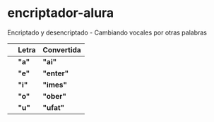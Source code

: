 # encriptador-alura
Encriptado y desencriptado -  Cambiando vocales por otras palabras

|                |Letra                       |Convertida                   |     
|----------------|----------------------------|-----------------------------|
|				 |  **"a"**            		  |**"ai"**            			|	
|				 |  **"e"**					  |**"enter"**					|
|				 |  **"i"**            		  |**"imes"**          			|	
|				 |  **"o"**					  |**"ober"**					|
|				 |  **"u"**            		  |**"ufat"**            		|	
